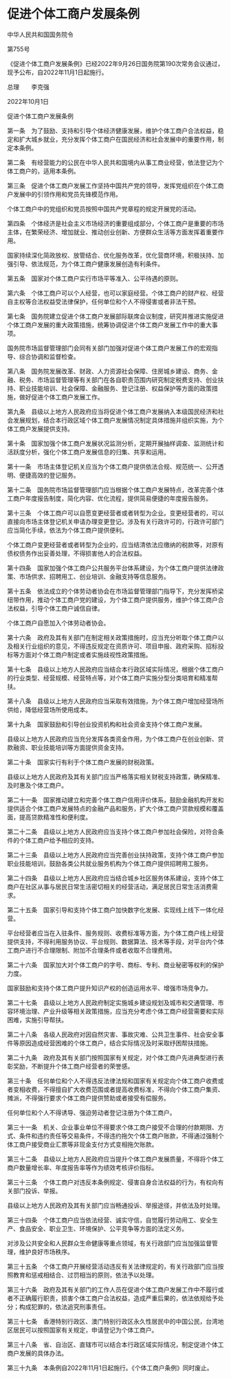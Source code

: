 # 促进个体工商户发展条例

中华人民共和国国务院令

第755号


《促进个体工商户发展条例》已经2022年9月26日国务院第190次常务会议通过，现予公布，自2022年11月1日起施行。

总理　　李克强

2022年10月1日



促进个体工商户发展条例


第一条　为了鼓励、支持和引导个体经济健康发展，维护个体工商户合法权益，稳定和扩大城乡就业，充分发挥个体工商户在国民经济和社会发展中的重要作用，制定本条例。

第二条　有经营能力的公民在中华人民共和国境内从事工商业经营，依法登记为个体工商户的，适用本条例。

第三条　促进个体工商户发展工作坚持中国共产党的领导，发挥党组织在个体工商户发展中的引领作用和党员先锋模范作用。

个体工商户中的党组织和党员按照中国共产党章程的规定开展党的活动。

第四条　个体经济是社会主义市场经济的重要组成部分，个体工商户是重要的市场主体，在繁荣经济、增加就业、推动创业创新、方便群众生活等方面发挥着重要作用。

国家持续深化简政放权、放管结合、优化服务改革，优化营商环境，积极扶持、加强引导、依法规范，为个体工商户健康发展创造有利条件。

第五条　国家对个体工商户实行市场平等准入、公平待遇的原则。

第六条　个体工商户可以个人经营，也可以家庭经营。个体工商户的财产权、经营自主权等合法权益受法律保护，任何单位和个人不得侵害或者非法干预。

第七条　国务院建立促进个体工商户发展部际联席会议制度，研究并推进实施促进个体工商户发展的重大政策措施，统筹协调促进个体工商户发展工作中的重大事项。

国务院市场监督管理部门会同有关部门加强对促进个体工商户发展工作的宏观指导、综合协调和监督检查。

第八条　国务院发展改革、财政、人力资源社会保障、住房城乡建设、商务、金融、税务、市场监督管理等有关部门在各自职责范围内研究制定税费支持、创业扶持、职业技能培训、社会保障、金融服务、登记注册、权益保护等方面的政策措施，做好促进个体工商户发展工作。

第九条　县级以上地方人民政府应当将促进个体工商户发展纳入本级国民经济和社会发展规划，结合本行政区域个体工商户发展情况制定具体措施并组织实施，为个体工商户发展提供支持。

第十条　国家加强个体工商户发展状况监测分析，定期开展抽样调查、监测统计和活跃度分析，强化个体工商户发展信息的归集、共享和运用。

第十一条　市场主体登记机关应当为个体工商户提供依法合规、规范统一、公开透明、便捷高效的登记服务。

第十二条　国务院市场监督管理部门应当根据个体工商户发展特点，改革完善个体工商户年度报告制度，简化内容、优化流程，提供简易便捷的年度报告服务。

第十三条　个体工商户可以自愿变更经营者或者转型为企业。变更经营者的，可以直接向市场主体登记机关申请办理变更登记。涉及有关行政许可的，行政许可部门应当简化手续，依法为个体工商户提供便利。

个体工商户变更经营者或者转型为企业的，应当结清依法应缴纳的税款等，对原有债权债务作出妥善处理，不得损害他人的合法权益。

第十四条　国家加强个体工商户公共服务平台体系建设，为个体工商户提供法律政策、市场供求、招聘用工、创业培训、金融支持等信息服务。

第十五条　依法成立的个体劳动者协会在市场监督管理部门指导下，充分发挥桥梁纽带作用，推动个体工商户党的建设，为个体工商户提供服务，维护个体工商户合法权益，引导个体工商户诚信自律。

个体工商户自愿加入个体劳动者协会。

第十六条　政府及其有关部门在制定相关政策措施时，应当充分听取个体工商户以及相关行业组织的意见，不得违反规定在资质许可、项目申报、政府采购、招标投标等方面对个体工商户制定或者实施歧视性政策措施。

第十七条　县级以上地方人民政府应当结合本行政区域实际情况，根据个体工商户的行业类型、经营规模、经营特点等，对个体工商户实施分型分类培育和精准帮扶。

第十八条　县级以上地方人民政府应当采取有效措施，为个体工商户增加经营场所供给，降低经营场所使用成本。

第十九条　国家鼓励和引导创业投资机构和社会资金支持个体工商户发展。

县级以上地方人民政府应当充分发挥各类资金作用，为个体工商户在创业创新、贷款融资、职业技能培训等方面提供资金支持。

第二十条　国家实行有利于个体工商户发展的财税政策。

县级以上地方人民政府及其有关部门应当严格落实相关财税支持政策，确保精准、及时惠及个体工商户。

第二十一条　国家推动建立和完善个体工商户信用评价体系，鼓励金融机构开发和提供适合个体工商户发展特点的金融产品和服务，扩大个体工商户贷款规模和覆盖面，提高贷款精准性和便利度。

第二十二条　县级以上地方人民政府应当支持个体工商户参加社会保险，对符合条件的个体工商户给予相应的支持。

第二十三条　县级以上地方人民政府应当完善创业扶持政策，支持个体工商户参加职业技能培训，鼓励各类公共就业服务机构为个体工商户提供招聘用工服务。

第二十四条　县级以上地方人民政府应当结合城乡社区服务体系建设，支持个体工商户在社区从事与居民日常生活密切相关的经营活动，满足居民日常生活消费需求。

第二十五条　国家引导和支持个体工商户加快数字化发展、实现线上线下一体化经营。

平台经营者应当在入驻条件、服务规则、收费标准等方面，为个体工商户线上经营提供支持，不得利用服务协议、平台规则、数据算法、技术等手段，对平台内个体工商户进行不合理限制、附加不合理条件或者收取不合理费用。

第二十六条　国家加大对个体工商户的字号、商标、专利、商业秘密等权利的保护力度。

国家鼓励和支持个体工商户提升知识产权的创造运用水平、增强市场竞争力。

第二十七条　县级以上地方人民政府制定实施城乡建设规划及城市和交通管理、市容环境治理、产业升级等相关政策措施，应当充分考虑个体工商户经营需要和实际困难，实施引导帮扶。

第二十八条　各级人民政府对因自然灾害、事故灾难、公共卫生事件、社会安全事件等原因造成经营困难的个体工商户，结合实际情况及时采取纾困帮扶措施。

第二十九条　政府及其有关部门按照国家有关规定，对个体工商户先进典型进行表彰奖励，不断提升个体工商户经营者的荣誉感。

第三十条　任何单位和个人不得违反法律法规和国家有关规定向个体工商户收费或者变相收费，不得擅自扩大收费范围或者提高收费标准，不得向个体工商户集资、摊派，不得强行要求个体工商户提供赞助或者接受有偿服务。

任何单位和个人不得诱导、强迫劳动者登记注册为个体工商户。

第三十一条　机关、企业事业单位不得要求个体工商户接受不合理的付款期限、方式、条件和违约责任等交易条件，不得违约拖欠个体工商户账款，不得通过强制个体工商户接受商业汇票等非现金支付方式变相拖欠账款。

第三十二条　县级以上地方人民政府应当提升个体工商户发展质量，不得将个体工商户数量增长率、年度报告率等作为绩效考核评价指标。

第三十三条　个体工商户对违反本条例规定、侵害自身合法权益的行为，有权向有关部门投诉、举报。

县级以上地方人民政府及其有关部门应当畅通投诉、举报途径，并依法及时处理。

第三十四条　个体工商户应当依法经营、诚实守信，自觉履行劳动用工、安全生产、食品安全、职业卫生、环境保护、公平竞争等方面的法定义务。

对涉及公共安全和人民群众生命健康等重点领域，有关行政部门应当加强监督管理，维护良好市场秩序。

第三十五条　个体工商户开展经营活动违反有关法律规定的，有关行政部门应当按照教育和惩戒相结合、过罚相当的原则，依法予以处理。

第三十六条　政府及其有关部门的工作人员在促进个体工商户发展工作中不履行或者不正确履行职责，损害个体工商户合法权益，造成严重后果的，依法依规给予处分；构成犯罪的，依法追究刑事责任。

第三十七条　香港特别行政区、澳门特别行政区永久性居民中的中国公民，台湾地区居民可以按照国家有关规定，申请登记为个体工商户。

第三十八条　省、自治区、直辖市可以结合本行政区域实际情况，制定促进个体工商户发展的具体办法。

第三十九条　本条例自2022年11月1日起施行。《个体工商户条例》同时废止。